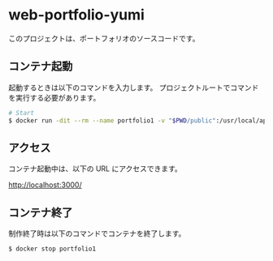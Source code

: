 # web-portfolio-yumi

このプロジェクトは、ポートフォリオのソースコードです。

## コンテナ起動

起動するときは以下のコマンドを入力します。
プロジェクトルートでコマンドを実行する必要があります。

```sh
# Start
$ docker run -dit --rm --name portfolio1 -v "$PWD/public":/usr/local/apache2/htdocs/ -p 3000:80 httpd:2.4-alpine
```

## アクセス

コンテナ起動中は、以下の URL にアクセスできます。

<http://localhost:3000/>

## コンテナ終了

制作終了時は以下のコマンドでコンテナを終了します。

```sh
$ docker stop portfolio1
```
